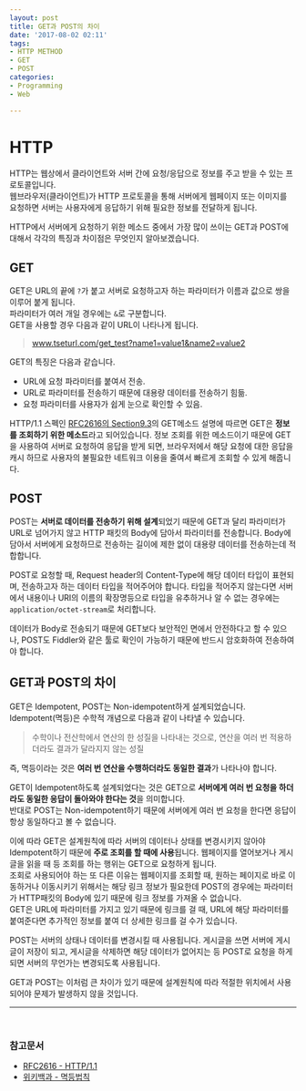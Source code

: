 ```yaml
---
layout: post
title: GET과 POST의 차이
date: '2017-08-02 02:11'
tags:
- HTTP METHOD
- GET
- POST
categories:
- Programming
- Web

---
```


# HTTP

HTTP는 웹상에서 클라이언트와 서버 간에 요청/응답으로 정보를 주고 받을 수 있는 프로토콜입니다. <br/>
웹브라우저(클라이언트)가 HTTP 프로토콜을 통해 서버에게 웹페이지 또는 이미지를 요청하면 서버는 사용자에게 응답하기 위해 필요한 정보를 전달하게 됩니다.

HTTP에서 서버에게 요청하기 위한 메소드 중에서 가장 많이 쓰이는 GET과 POST에 대해서 각각의 특징과 차이점은 무엇인지 알아보겠습니다. <br/>


## GET
GET은 URL의 끝에 `?`가 붙고 서버로 요청하고자 하는 파라미터가 이름과 값으로 쌍을 이루어 붙게 됩니다. <br/>
파라미터가 여러 개일 경우에는 `&`로 구분합니다. <br/>
GET을 사용할 경우 다음과 같이 URL이 나타나게 됩니다.

> www.tseturl.com/get_test?name1=value1&name2=value2

GET의 특징은 다음과 같습니다.
* URL에 요청 파라미터를 붙여서 전송.
* URL로 파라미터를 전송하기 때문에 대용량 데이터를 전송하기 힘듦.
* 요청 파라미터를 사용자가 쉽게 눈으로 확인할 수 있음.

HTTP/1.1 스펙인 [RFC2616의 Section9.3](https://tools.ietf.org/html/rfc2616#section-9.3)의 GET메소드 설명에 따르면
GET은 **정보를 조회하기 위한 메소드**라고 되어있습니다. 정보 조회를 위한 메소드이기 때문에 GET을 사용하여 서버로 요청하여 응답을 받게 되면, 브라우저에서 해당 요청에 대한 응답을 캐시 하므로 사용자의 불필요한 네트워크 이용을 줄여서 빠르게 조회할 수 있게 해줍니다.

## POST
POST는 **서버로 데이터를 전송하기 위해 설계**되었기 때문에 GET과 달리 파라미터가 URL로 넘어가지 않고 HTTP 패킷의 Body에 담아서 파라미터를 전송합니다. Body에 담아서 서버에게 요청하므로 전송하는 길이에 제한 없이 대용량 데이터를 전송하는데 적합합니다. <br/>

POST로 요청할 때, Request header의 Content-Type에 해당 데이터 타입이 표현되며, 전송하고자 하는 데이터 타입을 적어주어야 합니다. 타입을 적어주지 않는다면 서버에서 내용이나 URI의 이름의 확장명등으로 타입을 유추하거나 알 수 없는 경우에는 `application/octet-stream`로 처리합니다. <br/>

데이터가 Body로 전송되기 때문에 GET보다 보안적인 면에서 안전하다고 할 수 있으나,
POST도 Fiddler와 같은 툴로 확인이 가능하기 때문에 반드시 암호화하여 전송하여야 합니다. <br/>


## GET과 POST의 차이
GET은 Idempotent, POST는 Non-idempotent하게 설계되었습니다. <br/>
Idempotent(멱등)은 수학적 개념으로 다음과 같이 나타낼 수 있습니다.

> 수학이나 전산학에서 연산의 한 성질을 나타내는 것으로, 연산을 여러 번 적용하더라도 결과가 달라지지 않는 성질

즉, 멱등이라는 것은 **여러 번 연산을 수행하더라도 동일한 결과**가 나타나야 합니다. <br/>

GET이 Idempotent하도록 설계되었다는 것은 GET으로 **서버에게 여러 번 요청을 하더라도 동일한 응답이 돌아와야 한다는 것**을 의미합니다. <br/>
반대로 POST는 Non-idempotent하기 때문에 서버에게 여러 번 요청을 한다면 응답이 항상 동일하다고 볼 수 없습니다.

이에 따라 GET은 설계원칙에 따라 서버의 데이터나 상태를 변경시키지 않아야 Idempotent하기 때문에 **주로 조회를 할 때에 사용**됩니다. 웹페이지를 열어보거나 게시글을 읽을 때 등 조회를 하는 행위는 GET으로 요청하게 됩니다. <br/>
조회로 사용되어야 하는 또 다른 이유는 웹페이지를 조회할 때, 원하는 페이지로 바로 이동하거나 이동시키기 위해서는 해당 링크 정보가 필요한데 POST의 경우에는 파라미터가 HTTP패킷의 Body에 있기 때문에 링크 정보를 가져올 수 없습니다. <br/>
GET은 URL에 파라미터를 가지고 있기 때문에 링크를 걸 때, URL에 해당 파라미터를 붙여준다면 추가적인 정보를 붙여 더 상세한 링크를 걸 수가 있습니다. <br/>

POST는 서버의 상태나 데이터를 변경시킬 때 사용됩니다. 게시글을 쓰면 서버에 게시글이 저장이 되고, 게시글을 삭제하면 해당 데이터가 없어지는 등 POST로 요청을 하게 되면 서버의 무언가는 변경되도록 사용됩니다.

GET과 POST는 이처럼 큰 차이가 있기 때문에 설계원칙에 따라 적절한 위치에서 사용되어야 문제가 발생하지 않을 것입니다.


--------------------------------
<br/>

### 참고문서
* [RFC2616 - HTTP/1.1](https://tools.ietf.org/html/rfc2616)
* [위키백과 - 멱등법칙](https://ko.wikipedia.org/wiki/%EB%A9%B1%EB%93%B1%EB%B2%95%EC%B9%99)
